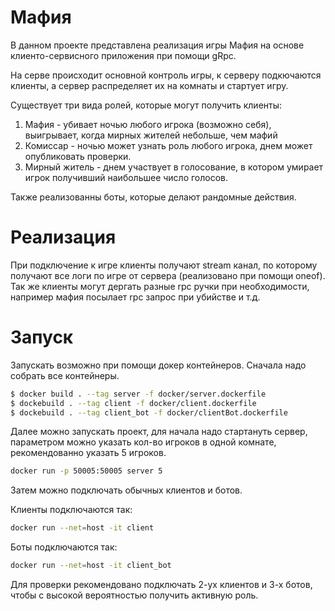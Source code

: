 # Мафия

В данном проекте представлена реализация игры Мафия на основе клиенто-сервисного приложения при помощи gRpc.

На серве происходит основной контроль игры, к серверу подкючаются клиенты, а сервер распределяет их на комнаты и стартует игру.

Существует три вида ролей, которые могут получить клиенты:

1) Мафия - убивает ночью любого игрока (возможно себя), выигрывает, когда мирных жителей небольше, чем мафий
2) Комиссар - ночью может узнать роль любого игрока, днем может опубликовать проверки.
3) Мирный житель - днем участвует в голосование, в котором умирает игрок получивший наибольшее число голосов.

Также реализованны боты, которые делают рандомные действия.

# Реализация

При подключение к игре клиенты получают stream канал, по которому получают все логи по игре от сервера (реализовано при помощи oneof). Так же клиенты могут дергать разные rpc ручки при необходимости, например мафия посылает rpc запрос при убийстве и т.д. 

# Запуск

Запускать возможно при помощи докер контейнеров. Сначала надо собрать все контейнеры.

```bash
$ docker build . --tag server -f docker/server.dockerfile 
$ dockebuild . --tag client -f docker/client.dockerfile 
$ dockebuild . --tag client_bot -f docker/clientBot.dockerfile 
```
Далее можно запускать проект, для начала надо стартануть сервер, параметром можно указать кол-во игроков в одной комнате, рекомендованно указать 5 игроков.

```bash
docker run -p 50005:50005 server 5
```
Затем можно подключать обычных клиентов и ботов. 

Клиенты подключаются так:
```bash
docker run --net=host -it client
```
Боты подключаются так:
```bash
docker run --net=host -it client_bot
```
Для проверки рекомендовано подключать 2-ух клиентов и 3-х ботов, чтобы с высокой вероятностью получить активную роль.
